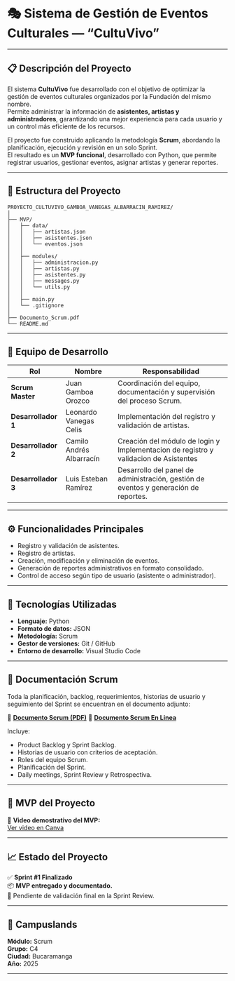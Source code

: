 # 🎭 Sistema de Gestión de Eventos Culturales — “CultuVivo”

---

## 📋 Descripción del Proyecto

El sistema **CultuVivo** fue desarrollado con el objetivo de optimizar la gestión de eventos culturales organizados por la Fundación del mismo nombre.  
Permite administrar la información de **asistentes, artistas y administradores**, garantizando una mejor experiencia para cada usuario y un control más eficiente de los recursos.

El proyecto fue construido aplicando la metodología **Scrum**, abordando la planificación, ejecución y revisión en un solo Sprint.  
El resultado es un **MVP funcional**, desarrollado con Python, que permite registrar usuarios, gestionar eventos, asignar artistas y generar reportes.

---

## 🧩 Estructura del Proyecto

```plaintext
PROYECTO_CULTUVIVO_GAMBOA_VANEGAS_ALBARRACIN_RAMIREZ/
│
├── MVP/
│   ├── data/
│   │   ├── artistas.json
│   │   ├── asistentes.json
│   │   └── eventos.json
│   │
│   ├── modules/
│   │   ├── administracion.py
│   │   ├── artistas.py
│   │   ├── asistentes.py
│   │   ├── messages.py
│   │   └── utils.py
│   │
│   ├── main.py
│   └── .gitignore
│
├── Documento_Scrum.pdf
└── README.md
```

---

## 👥 Equipo de Desarrollo

| Rol | Nombre | Responsabilidad |
|-----|---------|------------------|
| **Scrum Master** | Juan Gamboa Orozco | Coordinación del equipo, documentación y supervisión del proceso Scrum. |
| **Desarrollador 1** | Leonardo Vanegas Celis | Implementación del registro y validación de artistas. |
| **Desarrollador 2** | Camilo Andrés Albarracín | Creación del módulo de login y Implementacion de registro y validacion de Asistentes |
| **Desarrollador 3** | Luis Esteban Ramírez | Desarrollo del panel de administración, gestión de eventos y generación de reportes. |

---

## ⚙️ Funcionalidades Principales

- Registro y validación de asistentes.  
- Registro de artistas.  
- Creación, modificación y eliminación de eventos.   
- Generación de reportes administrativos en formato consolidado.  
- Control de acceso según tipo de usuario (asistente o administrador).  

---

## 🧠 Tecnologías Utilizadas

- **Lenguaje:** Python  
- **Formato de datos:** JSON  
- **Metodología:** Scrum  
- **Gestor de versiones:** Git / GitHub  
- **Entorno de desarrollo:** Visual Studio Code  

---

## 🧾 Documentación Scrum

Toda la planificación, backlog, requerimientos, historias de usuario y seguimiento del Sprint se encuentran en el documento adjunto:

📄 **[Documento Scrum (PDF)](./Documento_Scrum.pdf)**
📄 **[Documento Scrum En Linea](https://drive.google.com/file/d/1113RMR5aVPstB2JPNFJDNj5ot0YefQhf/view?usp=sharing)**

Incluye:
- Product Backlog y Sprint Backlog.  
- Historias de usuario con criterios de aceptación.  
- Roles del equipo Scrum.  
- Planificación del Sprint.  
- Daily meetings, Sprint Review y Retrospectiva.  

---

## 🚀 MVP del Proyecto

🎥 **Video demostrativo del MVP:**  
[Ver video en Canva](https://www.canva.com/design/DAG29NYsSps/TlkhmGslwRTvyHq2Obxc3A/watch?utm_content=DAG29NYsSps&utm_campaign=designshare&utm_medium=link2&utm_source=uniquelinks&utlId=hfb08376890)


---

## 📈 Estado del Proyecto

✅ **Sprint #1 Finalizado**  
📦 **MVP entregado y documentado.**  
🧩 Pendiente de validación final en la Sprint Review.

---

## 🏫 Campuslands  
**Módulo:** Scrum  
**Grupo:** C4  
**Ciudad:** Bucaramanga  
**Año:** 2025  

---

